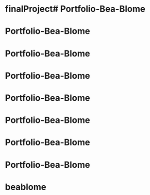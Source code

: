 # finalProject# Portfolio-Bea-Blome
# Portfolio-Bea-Blome
# Portfolio-Bea-Blome
# Portfolio-Bea-Blome
# Portfolio-Bea-Blome
# Portfolio-Bea-Blome
# Portfolio-Bea-Blome
# Portfolio-Bea-Blome
# beablome
